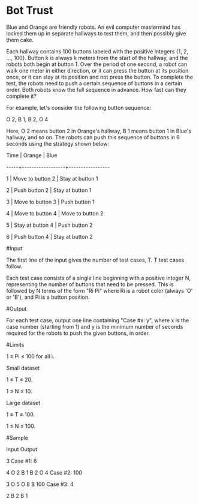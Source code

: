 Bot Trust
================

Blue and Orange are friendly robots. An evil computer mastermind has locked them up in separate hallways to test them, and then possibly give them cake.

Each hallway contains 100 buttons labeled with the positive integers {1, 2, ..., 100}. Button k is always k meters from the start of the hallway, and the robots both begin at button 1. Over the period of one second, a robot can walk one meter in either direction, or it can press the button at its position once, or it can stay at its position and not press the button. To complete the test, the robots need to push a certain sequence of buttons in a certain order. Both robots know the full sequence in advance. How fast can they complete it?

For example, let's consider the following button sequence:

   O 2, B 1, B 2, O 4

Here, O 2 means button 2 in Orange's hallway, B 1 means button 1 in Blue's hallway, and so on. The robots can push this sequence of buttons in 6 seconds using the strategy shown below:

Time | Orange           | Blue

-----+------------------+-----------------

  1  | Move to button 2 | Stay at button 1

  2  | Push button 2    | Stay at button 1

  3  | Move to button 3 | Push button 1

  4  | Move to button 4 | Move to button 2

  5  | Stay at button 4 | Push button 2

  6  | Push button 4    | Stay at button 2


#Input

The first line of the input gives the number of test cases, T. T test cases follow.

Each test case consists of a single line beginning with a positive integer N, representing the number of buttons that need to be pressed. This is followed by N terms of the form "Ri Pi" where Ri is a robot color (always 'O' or 'B'), and Pi is a button position.


#Output

For each test case, output one line containing "Case #x: y", where x is the case number (starting from 1) and y is the minimum number of seconds required for the robots to push the given buttons, in order.


#Limits

1 ≤ Pi ≤ 100 for all i.

Small dataset

1 ≤ T ≤ 20.

1 ≤ N ≤ 10.

Large dataset

1 ≤ T ≤ 100.

1 ≤ N ≤ 100. 


#Sample

Input                 Output

3                     Case #1: 6

4 O 2 B 1 B 2 O 4     Case #2: 100

3 O 5 O 8 B 100       Case #3: 4

2 B 2 B 1

